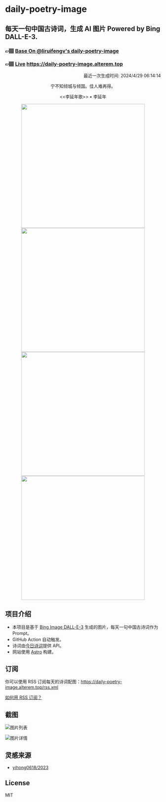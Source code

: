 
# daily-poetry-image

## 每天一句中国古诗词，生成 AI 图片 Powered by Bing DALL-E-3.

### 👉🏽 [Base On @liruifengv's daily-poetry-image](https://github.com/liruifengv/daily-poetry-image)

### 👉🏽 [Live](https://daily-poetry-image.alterem.top/) https://daily-poetry-image.alterem.top

<p align="right">
  最近一次生成时间: 2024/4/29 06:14:14
</p>
<p align="center">
宁不知倾城与倾国。佳人难再得。
</p>
<p align="center">
<<李延年歌>> • 李延年
</p>
<p align="center">
<img src="https://tse2.mm.bing.net/th/id/OIG1.j_SS0FobHR65inQDpU36" height="400" width="400" />
<img src="https://tse1.mm.bing.net/th/id/OIG1.oiks0J59cByagqKPRaYf" height="400" width="400" />
<img src="https://tse1.mm.bing.net/th/id/OIG1.uVoAu7sX6YpZqq8HHUHJ" height="400" width="400" />
<img src="https://tse3.mm.bing.net/th/id/OIG1.CiqLqYFsjHEld0LJHfqt" height="400" width="400" />
</p>

## 项目介绍

-   本项目是基于 [Bing Image DALL-E-3](https://www.bing.com/images/create) 生成的图片，每天一句中国古诗词作为 Prompt。
-   GitHub Action 自动触发。
-   诗词由[今日诗词](https://www.jinrishici.com/)提供 API。
-   网站使用 [Astro](https://astro.build) 构建。

## 订阅

你可以使用 RSS 订阅每天的诗词配图：https://daily-poetry-image.alterem.top/rss.xml

[如何用 RSS 订阅？](https://zhuanlan.zhihu.com/p/55026716)

## 截图

![图片列表](./screenshots/Snipaste_2023-12-28_21-00-26.png)

![图片详情](./screenshots/Snipaste_2023-12-28_21-00-53.png)

## 灵感来源

-   [yihong0618/2023](https://github.com/yihong0618/2023)

## License

MIT
